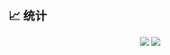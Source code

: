 ## 📈 统计
<div align="center" display="Flex">
 <img src="https://github-readme-stats.vercel.app/api/top-langs/?username=guosonglu&theme=github_dark&layout=compact&hide=scss,css&langs_count=10"/>
 <img src="https://github-readme-stats.vercel.app/api?username=guosonglu&show_icons=true&theme=github_dark&include_all_commits=true&hide=prs,contribs&rank_icon=github&include_all_commits=true"/>
</div>

